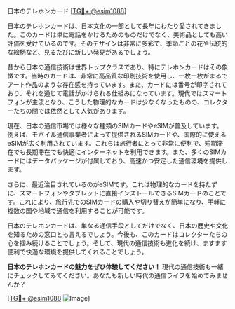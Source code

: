 日本のテレホンカード [[TG💪+ @esim1088](https://t.me/s/esim1088)]

日本のテレホンカードは、日本文化の一部として長年にわたり愛されてきました。このカードは単に電話をかけるためのものだけでなく、美術品としても高い評価を受けているのです。そのデザインは非常に多彩で、季節ごとの花や伝統的な絵柄など、見るたびに新しい発見があるでしょう。

昔から日本の通信技術は世界トップクラスであり、特にテレホンカードはその象徴です。当時のカードは、非常に高品質な印刷技術を使用し、一枚一枚がまるでアート作品のような存在感を持っています。また、カードには番号が印字されており、それを通じて電話がかけられる仕組みになっています。現代ではスマートフォンが主流となり、こうした物理的なカードは少なくなったものの、コレクターたちの間では依然として人気があります。

現在、日本の通信市場では様々な種類のSIMカードやeSIMが普及しています。例えば、モバイル通信事業者によって提供されるSIMカードや、国際的に使えるeSIMが広く利用されています。これらは旅行者にとって非常に便利で、短期滞在でも長期滞在でも快適にインターネットを利用できます。また、多くのSIMカードにはデータパッケージが付属しており、高速かつ安定した通信環境を提供します。

さらに、最近注目されているのがeSIMです。これは物理的なカードを持たずに、スマートフォンやタブレットに直接インストールできるSIMカードのことです。これにより、旅行先でのSIMカードの購入や切り替えが簡単になり、手軽に複数の国や地域で通信を利用することが可能です。

日本のテレホンカードは、単なる通信手段としてだけでなく、日本の歴史や文化を知るための窓口とも言えるでしょう。今後も、このカードはコレクターたちの心を掴み続けることでしょう。そして、現代の通信技術も進化を続け、ますます便利で快適な環境を提供してくれることでしょう。

**日本のテレホンカードの魅力をぜひ体験してください！** 現代の通信技術も一緒にチェックしてみてください。あなたも新しい時代の通信ライフを始めてみませんか？

[[TG💪+ @esim1088](https://t.me/s/esim1088) ![Image](https://i.postimg.cc/Y0z9fWf4/image.png)]